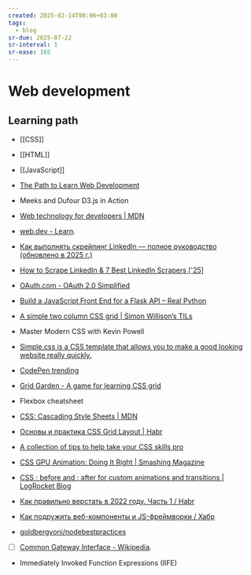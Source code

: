 ```yaml
---
created: 2025-02-14T08:06+03:00
tags:
  - blog
sr-due: 2025-07-22
sr-interval: 1
sr-ease: 165
---
```


# Web development

## Learning path

- [[CSS]]
- [[HTML]]
- [[JavaScript]]

- [The Path to Learn Web Development](https://flaviocopes.com/the-path-to-learn-web-development/)
- Meeks and Dufour D3.js in Action
- [Web technology for developers | MDN](https://developer.mozilla.org/en-US/docs/Web)
- [web.dev - Learn](https://web.dev/learn).
- [Как выполнять скрейпинг LinkedIn — полное руководство (обновлено в 2025 г.)]( https://ru-brightdata.com/blog/how-tos-ru/linkedin-scraping-guide)
- [How to Scrape LinkedIn & 7 Best LinkedIn Scrapers ['25]](https://research.aimultiple.com/linkedin-scrapers/)
- [OAuth.com - OAuth 2.0 Simplified](https://www.oauth.com/)
- [Build a JavaScript Front End for a Flask API – Real Python](https://realpython.com/flask-javascript-frontend-for-rest-api/#demo)

- [A simple two column CSS grid | Simon Willison’s TILs](https://til.simonwillison.net/css/simple-two-column-grid)
- Master Modern CSS with Kevin Powell
- [Simple.css is a CSS template that allows you to make a good looking website really quickly.](https://github.com/kevquirk/simple.css)

- [CodePen trending](https://codepen.io/trending)
- [Grid Garden - A game for learning CSS grid](https://cssgridgarden.com/)
- Flexbox cheatsheet
- [CSS: Cascading Style Sheets | MDN](https://developer.mozilla.org/en-US/docs/Web/CSS)
- [Основы и практика CSS Grid Layout | Habr](https://habr.com/en/articles/656245/)
- [A collection of tips to help take your CSS skills pro](https://github.com/AllThingsSmitty/css-protips)
- [CSS GPU Animation: Doing It Right | Smashing Magazine](https://www.smashingmagazine.com/2016/12/gpu-animation-doing-it-right/)
- [CSS :<wbr class="f"> before and :<wbr class="f"> after for custom animations and transitions | LogRocket Blog](https://blog.logrocket.com/css-before-after-custom-animations-transitions/)

- [Как правильно верстать в 2022 году. Часть 1 / Habr](https://habr.com/en/articles/655009/)
- [Как подружить веб-компоненты и JS-фреймворки / Хабр](https://habr.com/ru/companies/sberbank/articles/834998/)
- [goldbergyoni/nodebestpractices](https://github.com/goldbergyoni/nodebestpractices/blob/master/README.russian.md)
- [ ] [Common Gateway Interface - Wikipedia](https://en.wikipedia.org/wiki/Common_Gateway_Interface).
- Immediately Invoked Function Expressions (IIFE)
